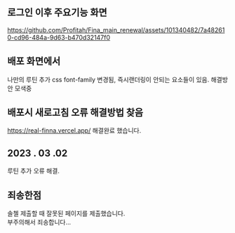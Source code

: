 ## 로그인 이후 주요기능 화면
https://github.com/Profitah/Fina_main_renewal/assets/101340482/7a482610-cd96-484a-9d63-b470d32147f0

## 배포 화면에서
나만의 루틴 추가 css font-family 변경됨, 즉시랜더링이 안되는 요소들이 있음. 해결방안 모색중 


## 배포시 새로고침 오류 해결방법 찾음
https://real-finna.vercel.app/
해결완료 했습니다.

## 2023 . 03 .02
루틴 추가 오류 해결.

## 죄송한점
솔첼 제출할 때 잘못된 페이지를 제출했습니다. <br>
부주의해서 죄송합니다...
